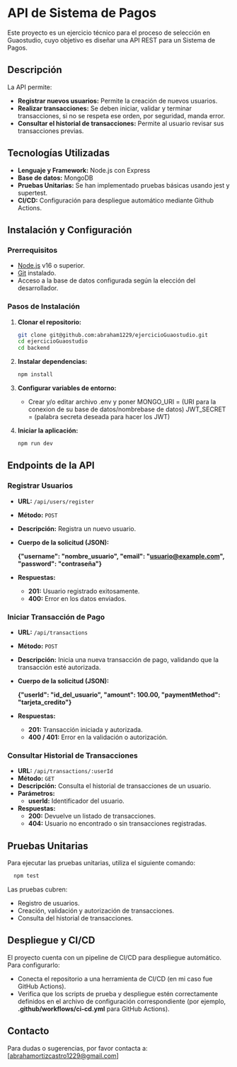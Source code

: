 # API de Sistema de Pagos

Este proyecto es un ejercicio técnico para el proceso de selección en Guaostudio, cuyo objetivo es diseñar una API REST para un Sistema de Pagos.

## Descripción

La API permite:

- **Registrar nuevos usuarios:** Permite la creación de nuevos usuarios.
- **Realizar transacciones:** Se deben iniciar, validar y terminar transacciones, si no se respeta ese orden, por seguridad, manda error.
- **Consultar el historial de transacciones:** Permite al usuario revisar sus transacciones previas.

## Tecnologías Utilizadas

- **Lenguaje y Framework:** Node.js con Express
- **Base de datos:** MongoDB
- **Pruebas Unitarias:** Se han implementado pruebas básicas usando jest y supertest.
- **CI/CD:** Configuración para despliegue automático mediante Github Actions.

## Instalación y Configuración

### Prerrequisitos

- [Node.js](https://nodejs.org/) v16 o superior.
- [Git](https://git-scm.com/) instalado.
- Acceso a la base de datos configurada según la elección del desarrollador.

### Pasos de Instalación

1. **Clonar el repositorio:**
   ```bash
   git clone git@github.com:abraham1229/ejercicioGuaostudio.git
   cd ejercicioGuaostudio
   cd backend
    ```
2. **Instalar dependencias:**
   ```bash
   npm install
   ```

3. **Configurar variables de entorno:**

   - Crear y/o editar archivo .env y poner
     MONGO_URI = (URI para la conexion de su base de datos/nombrebase de datos)
     JWT_SECRET = (palabra secreta deseada para hacer los JWT)


4. **Iniciar la aplicación:**

   ```bash
   npm run dev
   ```
   
## Endpoints de la API

### Registrar Usuarios

- **URL:** `/api/users/register`
- **Método:** `POST`
- **Descripción:** Registra un nuevo usuario.
- **Cuerpo de la solicitud (JSON):**

  **{"username": "nombre_usuario", "email": "usuario@example.com", "password": "contraseña"}**

- **Respuestas:**
  - **201:** Usuario registrado exitosamente.
  - **400:** Error en los datos enviados.

### Iniciar Transacción de Pago

- **URL:** `/api/transactions`
- **Método:** `POST`
- **Descripción:** Inicia una nueva transacción de pago, validando que la transacción esté autorizada.
- **Cuerpo de la solicitud (JSON):**

  **{"userId": "id_del_usuario", "amount": 100.00, "paymentMethod": "tarjeta_credito"}**

- **Respuestas:**
  - **201:** Transacción iniciada y autorizada.
  - **400 / 401:** Error en la validación o autorización.

### Consultar Historial de Transacciones

- **URL:** `/api/transactions/:userId`
- **Método:** `GET`
- **Descripción:** Consulta el historial de transacciones de un usuario.
- **Parámetros:**
  - **userId:** Identificador del usuario.
- **Respuestas:**
  - **200:** Devuelve un listado de transacciones.
  - **404:** Usuario no encontrado o sin transacciones registradas.

## Pruebas Unitarias

Para ejecutar las pruebas unitarias, utiliza el siguiente comando:
  ```bash
    npm test
  ```
Las pruebas cubren:
- Registro de usuarios.
- Creación, validación y autorización de transacciones.
- Consulta del historial de transacciones.

## Despliegue y CI/CD

El proyecto cuenta con un pipeline de CI/CD para despliegue automático. Para configurarlo:

- Conecta el repositorio a una herramienta de CI/CD (en mi caso fue GitHub Actions).
- Verifica que los scripts de prueba y despliegue estén correctamente definidos en el archivo de configuración correspondiente (por ejemplo, **.github/workflows/ci-cd.yml** para GitHub Actions).


## Contacto

Para dudas o sugerencias, por favor contacta a: [abrahamortizcastro1229@gmail.com]
